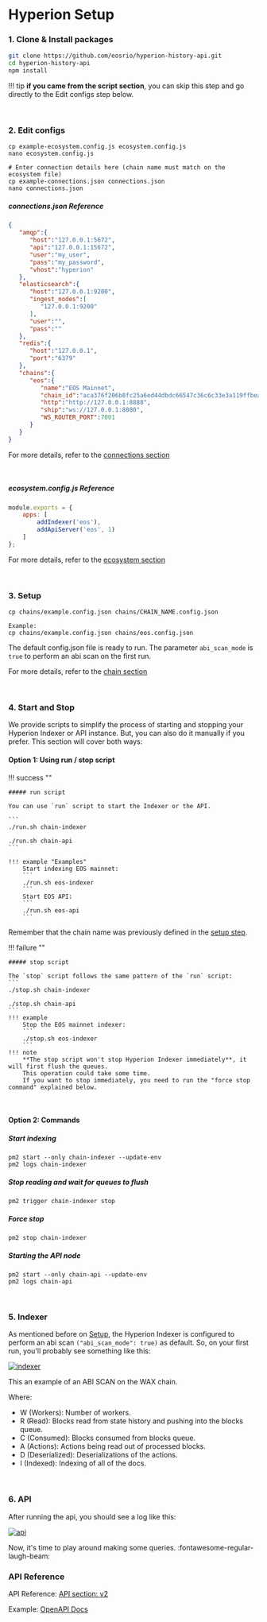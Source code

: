 # Hyperion Setup

### 1. Clone & Install packages
```bash
git clone https://github.com/eosrio/hyperion-history-api.git
cd hyperion-history-api
npm install
```

!!! tip
    **if you came from the script section**, you can skip this step and go directly to the Edit configs step below.

<br>

### 2. Edit configs
```
cp example-ecosystem.config.js ecosystem.config.js
nano ecosystem.config.js

# Enter connection details here (chain name must match on the ecosystem file)
cp example-connections.json connections.json
nano connections.json
```

##### connections.json Reference
```json
{
   "amqp":{
      "host":"127.0.0.1:5672",
      "api":"127.0.0.1:15672",
      "user":"my_user",
      "pass":"my_password",
      "vhost":"hyperion"
   },
   "elasticsearch":{
      "host":"127.0.0.1:9200",
      "ingest_nodes":[
         "127.0.0.1:9200"
      ],
      "user":"",
      "pass":""
   },
   "redis":{
      "host":"127.0.0.1",
      "port":"6379"
   },
   "chains":{
      "eos":{
         "name":"EOS Mainnet",
         "chain_id":"aca376f206b8fc25a6ed44dbdc66547c36c6c33e3a119ffbeaef943642f0e906",
         "http":"http://127.0.0.1:8888",
         "ship":"ws://127.0.0.1:8080",
         "WS_ROUTER_PORT":7001
      }
   }
}
```
For more details, refer to the [connections section](connections.md)

<br>

##### ecosystem.config.js Reference
```javascript
module.exports = {
    apps: [
        addIndexer('eos'),
        addApiServer('eos', 1)
    ]
};
```
For more details, refer to the [ecosystem section](ecosystem.md)

<br>

### 3. Setup

```
cp chains/example.config.json chains/CHAIN_NAME.config.json

Example:
cp chains/example.config.json chains/eos.config.json
``` 
The default config.json file is ready to run. The parameter `abi_scan_mode` is `true` to perform an abi scan on the first run.

For more details, refer to the [chain section](chain.md)

<br>

### 4. Start and Stop

We provide scripts to simplify the process of starting and stopping your Hyperion Indexer or API instance.
But, you can also do it manually if you prefer. This section will cover both ways:

#### Option 1: Using run / stop script

!!! success ""
    
    ##### run script
    
    You can use `run` script to start the Indexer or the API.
    
    ```
    ./run.sh chain-indexer
    
    ./run.sh chain-api
    ```
    
    !!! example "Examples"
        Start indexing EOS mainnet: 
        ```
        ./run.sh eos-indexer
        ```
        Start EOS API: 
        ```
        ./run.sh eos-api
        ```

Remember that the chain name was previously defined in the [setup step](#3-setup).

!!! failure ""

    ##### stop script
    
    The `stop` script follows the same pattern of the `run` script:
    ```
    ./stop.sh chain-indexer
    
    ./stop.sh chain-api
    ```
    !!! example
        Stop the EOS mainnet indexer: 
        ```
        ./stop.sh eos-indexer
        ```
    !!! note  
        **The stop script won't stop Hyperion Indexer immediately**, it will first flush the queues.
        This operation could take some time.
        If you want to stop immediately, you need to run the "force stop command" explained below.



<br>

#### Option 2: Commands

##### Start indexing
```
pm2 start --only chain-indexer --update-env
pm2 logs chain-indexer
```

##### Stop reading and wait for queues to flush
```
pm2 trigger chain-indexer stop
```

##### Force stop
```
pm2 stop chain-indexer
```

##### Starting the API node
```
pm2 start --only chain-api --update-env
pm2 logs chain-api
```

<br>

### 5. Indexer
As mentioned before on [Setup](#3-setup), the Hyperion Indexer is configured to perform an abi scan `("abi_scan_mode": true)` as default.
So, on your first run, you'll probably see something like this:

 [![indexer](img/indexer.png)](img/indexer.png)
 
This an example of an ABI SCAN on the WAX chain.

Where: 
    
  - W (Workers): Number of workers.
  - R (Read): Blocks read from state history and pushing into the blocks queue.
  - C (Consumed): Blocks consumed from blocks queue.
  - A (Actions): Actions being read out of processed blocks.
  - D (Deserialized): Deserializations of the actions.
  - I (Indexed): Indexing of all of the docs.

<br>

### 6. API
After running the api, you should see a log like this:

 [![api](img/api.png)](img/api.png)

Now, it's time to play around making some queries. :fontawesome-regular-laugh-beam:

### API Reference

API Reference: [API section: v2](v2.md)

Example: [OpenAPI Docs](https://eos.hyperion.eosrio.io/v2/docs)

<br>
